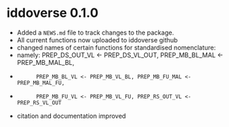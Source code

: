 # iddoverse 0.1.0

* Added a `NEWS.md` file to track changes to the package.
* All current functions now uploaded to iddoverse github
* changed names of certain functions for standardised nomenclature:
*   namely: PREP_DS_OUT_VL <- PREP_DS_VL_OUT, PREP_MB_BL_MAL <- PREP_MB_MAL_BL, 
*           PREP_MB_BL_VL <- PREP_MB_VL_BL, PREP_MB_FU_MAL <- PREP_MB_MAL_FU, 
*           PREP_MB_FU_VL <- PREP_MB_VL_FU, PREP_RS_OUT_VL <- PREP_RS_VL_OUT
* citation and documentation improved
